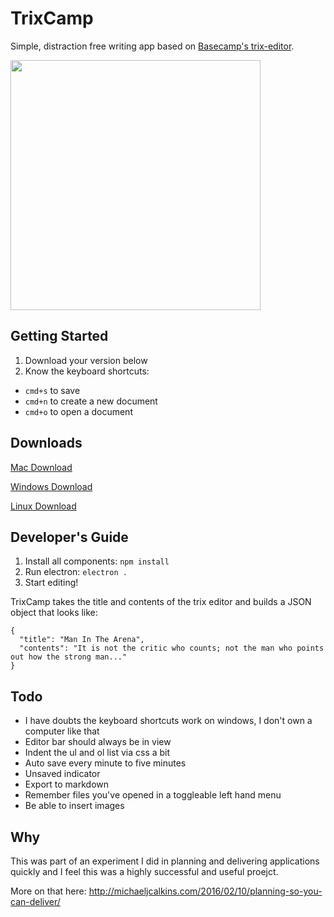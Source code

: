 # TrixCamp
Simple, distraction free writing app based on [Basecamp's trix-editor](https://github.com/basecamp/trix).

<img src="https://raw.githubusercontent.com/michaeljcalkins/trixcamp/master/src/browser/img/screenshot.png" height="400">

## Getting Started

1. Download your version below
2. Know the keyboard shortcuts:
  - `cmd+s` to save
  - `cmd+n` to create a new document
  - `cmd+o` to open a document

## Downloads

[Mac Download](https://s3.amazonaws.com/michaeljcalkins/TrixCamp-darwin-x64.zip)

[Windows Download](https://s3.amazonaws.com/michaeljcalkins/TrixCamp-win32-x64.zip)

[Linux Download](https://s3.amazonaws.com/michaeljcalkins/TrixCamp-linux-x64.zip)

## Developer's Guide

1. Install all components: `npm install`
2. Run electron: `electron .`
3. Start editing!

TrixCamp takes the title and contents of the trix editor and builds a JSON object that looks like:

```
{
  "title": "Man In The Arena",
  "contents": "It is not the critic who counts; not the man who points out how the strong man..."
}
```

## Todo

- I have doubts the keyboard shortcuts work on windows, I don't own a computer like that
- Editor bar should always be in view
- Indent the ul and ol list via css a bit
- Auto save every minute to five minutes
- Unsaved indicator
- Export to markdown
- Remember files you've opened in a toggleable left hand menu
- Be able to insert images

## Why

This was part of an experiment I did in planning and delivering applications quickly and I feel this was a highly successful and useful proejct.

More on that here: http://michaeljcalkins.com/2016/02/10/planning-so-you-can-deliver/
